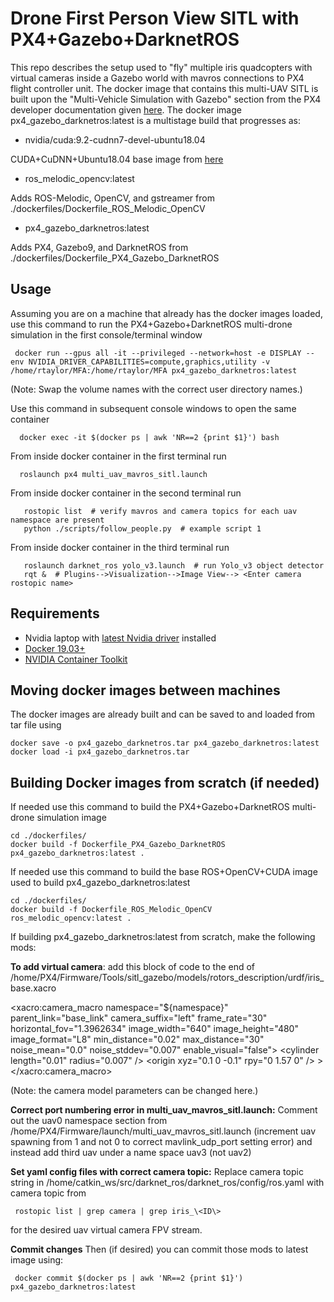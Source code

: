 # Drone First Person View SITL with PX4+Gazebo+DarknetROS

This repo describes the setup used to "fly" multiple iris quadcopters
with virtual cameras inside a Gazebo world with mavros connections to
PX4 flight controller unit.  The docker image that contains this
multi-UAV SITL is built upon the "Multi-Vehicle Simulation with
Gazebo" section from the PX4 developer documentation given
[here](https://dev.px4.io/master/en/simulation/multi-vehicle-simulation.html).
The docker image px4_gazebo_darknetros:latest is a multistage build
that progresses as:

- nvidia/cuda:9.2-cudnn7-devel-ubuntu18.04

CUDA+CuDNN+Ubuntu18.04 base image from [here](https://gitlab.com/nvidia/container-images/cuda/blob/master/doc/supported-tags.md)

- ros_melodic_opencv:latest

Adds ROS-Melodic, OpenCV, and gstreamer from ./dockerfiles/Dockerfile_ROS_Melodic_OpenCV

- px4_gazebo_darknetros:latest

Adds PX4, Gazebo9, and DarknetROS from ./dockerfiles/Dockerfile_PX4_Gazebo_DarknetROS


## Usage

Assuming you are on a machine that already has the docker images loaded, use this command to run the
PX4+Gazebo+DarknetROS multi-drone simulation in the first console/terminal window

     docker run --gpus all -it --privileged --network=host -e DISPLAY --env NVIDIA_DRIVER_CAPABILITIES=compute,graphics,utility -v /home/rtaylor/MFA:/home/rtaylor/MFA px4_gazebo_darknetros:latest
(Note:  Swap the volume names with the correct user directory names.)

Use this command in subsequent console windows to open the same container

      docker exec -it $(docker ps | awk 'NR==2 {print $1}') bash

From inside docker container in the first terminal run

      roslaunch px4 multi_uav_mavros_sitl.launch

From inside docker container in the second terminal run

       rostopic list  # verify mavros and camera topics for each uav namespace are present
       python ./scripts/follow_people.py  # example script 1

From inside docker container in the third terminal run

       roslaunch darknet_ros yolo_v3.launch  # run Yolo_v3 object detector
       rqt &  # Plugins-->Visualization-->Image View--> <Enter camera rostopic name>


## Requirements

- Nvidia laptop with [latest Nvidia driver](https://www.nvidia.com/Download/index.aspx?lang=en-us) installed
- [Docker 19.03+](https://www.linode.com/docs/applications/containers/install-docker-ce-ubuntu-1804/)
- [NVIDIA Container Toolkit](https://github.com/NVIDIA/nvidia-docker)


## Moving docker images between machines
The docker images are already built and can be saved to and loaded from tar file using

    docker save -o px4_gazebo_darknetros.tar px4_gazebo_darknetros:latest
    docker load -i px4_gazebo_darknetros.tar


## Building Docker images from scratch (if needed)
If needed use this command to build the PX4+Gazebo+DarknetROS multi-drone simulation image

    cd ./dockerfiles/
    docker build -f Dockerfile_PX4_Gazebo_DarknetROS px4_gazebo_darknetros:latest .

If needed use this command to build the base ROS+OpenCV+CUDA image used to build px4_gazebo_darknetros:latest

    cd ./dockerfiles/
    docker build -f Dockerfile_ROS_Melodic_OpenCV ros_melodic_opencv:latest .


If building px4_gazebo_darknetros:latest from scratch, make the following mods:


**To add virtual camera**: add this block of code to the end of /home/PX4/Firmware/Tools/sitl_gazebo/models/rotors_description/urdf/iris_base.xacro

   \<xacro:camera_macro
  namespace="${namespace}"
  parent_link="base_link"
  camera_suffix="left"
  frame_rate="30"
  horizontal_fov="1.3962634"
  image_width="640"
  image_height="480"
  image_format="L8"
  min_distance="0.02"
  max_distance="30"
  noise_mean="0.0"
  noise_stddev="0.007"
  enable_visual="false">
  \<cylinder length="0.01" radius="0.007" />
  \<origin xyz="0.1 0 -0.1" rpy="0 1.57 0" />
  \>
\</xacro:camera_macro>


(Note: the camera model parameters can be changed here.)

**Correct port numbering error in multi_uav_mavros_sitl.launch:**
Comment out the uav0 namespace section from
/home/PX4/Firmware/launch/multi_uav_mavros_sitl.launch (increment uav
spawning from 1 and not 0 to correct mavlink_udp_port setting error)
and instead add third uav under a name space uav3 (not uav2)

**Set yaml config files with correct camera topic:**
Replace camera topic string in /home/catkin_ws/src/darknet_ros/darknet_ros/config/ros.yaml
with camera topic from

     rostopic list | grep camera | grep iris_\<ID\>

for the desired uav virtual camera FPV stream.

**Commit changes** Then (if desired) you can commit those mods to latest image using:

	 docker commit $(docker ps | awk 'NR==2 {print $1}') px4_gazebo_darknetros:latest
